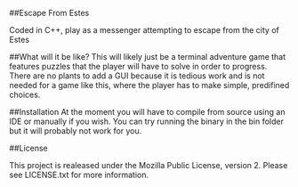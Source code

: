 ##Escape From Estes

Coded in C++, play as a messenger attempting to escape from the city of Estes

##What will it be like?
This will likely just be a terminal adventure game that features puzzles that the player will have to solve in order to progress.
There are no plants to add a GUI because it is tedious work and is not needed for a game like this, where the player has to make simple, predifined choices.

##Installation
At the moment you will have to compile from source using an IDE or manually if you wish. You can try running the binary in the bin folder but it will probably not work for you.


##License

This project is realeased under the Mozilla Public License, version 2. Please see LICENSE.txt for more information.


